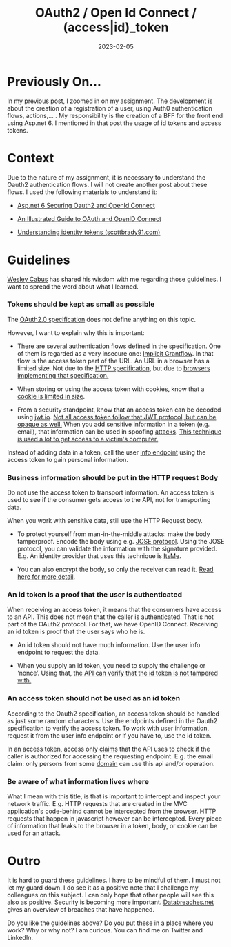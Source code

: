 ﻿---
date: 2023-02-05
title: "OAuth2 / Open Id Connect / (access|id)_token"
datePublished: Sun Feb 05 2023 10:26:59 GMT+0000 (Coordinated Universal Time)
cuid: cldr8pa53000009mq2e6zdqxn
slug: oauth2-open-id-connect-accessidtoken
cover: /assets/images/blog/2023-02-05-oauth2-open-id-connect-accessid_token/2023-02-05-oauth2-open-id-connect-accessid_token.cover.jpeg
tags: security, dotnet, oauth2, openid-connect, access-token

---

# Previously On…

In my previous post, I zoomed in on my assignment. The development is about the creation of a registration of a user, using Auth0 authentication flows, actions,... . My responsibility is the creation of a BFF for the front end using Asp.net 6. I mentioned in that post the usage of id tokens and access tokens.

# Context

Due to the nature of my assignment, it is necessary to understand the Oauth2 authentication flows. I will not create another post about these flows. I used the following materials to understand it:

* [Asp.net 6 Securing Oauth2 and OpenId Connect](https://app.pluralsight.com/library/courses/asp-dot-net-core-6-securing-oauth-2-openid-connect/table-of-contents)
    
* [An Illustrated Guide to OAuth and OpenID Connect](https://www.youtube.com/watch?v=t18YB3xDfXI)
    
* [Understanding identity tokens (](https://www.scottbrady91.com/openid-connect/identity-tokens)[scottbrady91.com](http://scottbrady91.com)[)](https://www.scottbrady91.com/openid-connect/identity-tokens)
    

# Guidelines

[Wesley Cabus](https://wesleycabus.be/) has shared his wisdom with me regarding those guidelines. I want to spread the word about what I learned.

### Tokens should be kept as small as possible

The [OAuth2.0 specification](https://www.ietf.org/rfc/rfc6749.txt) does not define anything on this topic.

However, I want to explain why this is important:

* There are several authentication flows defined in the specification. One of them is regarded as a very insecure one: [Implicit Grantflow](https://learn.microsoft.com/en-us/azure/active-directory/develop/v2-oauth2-implicit-grant-flow). In that flow is the access token part of the URL. An URL in a browser has a limited size. Not due to the [HTTP specification](https://www.ietf.org/rfc/rfc2616.txt), but due to [browsers implementing that specification.](https://www.ietf.org/rfc/rfc2616.txt)
    
* When storing or using the access token with cookies, know that a [cookie is limited in size](https://stackoverflow.com/questions/640938/what-is-the-maximum-size-of-a-web-browsers-cookies-key).
    
* From a security standpoint, know that an access token can be decoded using [jwt.io](http://jwt.io). [Not all access token follow that JWT protocol, but can be opaque as well.](https://medium.com/@piyumimdasanayaka/json-web-token-jwt-vs-opaque-token-984791a3e715) When you add sensitive information in a token (e.g. email), that information can be used in spoofing [attacks](https://www.rapid7.com/fundamentals/spoofing-attacks/). [This technique is used a lot to get access to a victim's computer.](https://www.ncsc.gov.uk/information/how-cyber-attacks-work#:~:text=Un%2Dtargeted%20cyber%20attacks&text=phishing%20%2D%20sending%20emails%20to%20large,order%20to%20exploit%20visiting%20users)
    

Instead of adding data in a token, call the user [info endpoint](https://learn.microsoft.com/en-us/azure/active-directory/develop/userinfo) using the access token to gain personal information.

### Business information should be put in the HTTP request Body

Do not use the access token to transport information. An access token is used to see if the consumer gets access to the API, not for transporting data.

When you work with sensitive data, still use the HTTP Request body.

* To protect yourself from man-in-the-middle attacks: make the body tamperproof. Encode the body using e.g. [JOSE protocol](https://jose.readthedocs.io/en/latest/). Using the JOSE protocol, you can validate the information with the signature provided. E.g. An identity provider that uses this technique is [ItsMe](https://belgianmobileid.github.io/doc/JOSE/).
    
* You can also encrypt the body, so only the receiver can read it. [Read here for more detail](https://karatejb.blogspot.com/2020/02/aspnet-core-encrypt-and-decrypt-request.html).
    

### An id token is a proof that the user is authenticated

When receiving an access token, it means that the consumers have access to an API. This does not mean that the caller is authenticated. That is not part of the OAuth2 protocol. For that, we have OpenID Connect. Receiving an id token is proof that the user says who he is.

* An id token should not have much information. Use the user info endpoint to request the data.
    
* When you supply an id token, you need to supply the challenge or ‘nonce’. Using that, [the API can verify that the id token is not tampered with.](https://curity.io/resources/learn/validating-an-id-token/)
    

### An access token should not be used as an id token

According to the Oauth2 specification, an access token should be handled as just some random characters. Use the endpoints defined in the Oauth2 specification to verify the access token. To work with user information, request it from the user info endpoint or if you have to, use the id token.

In an access token, access only [claims](https://auth0.com/docs/get-started/apis/scopes/openid-connect-scopes#:~:text=OpenID%20Connect%20(OIDC)%20scopes%20are,user%20attributes%20the%20application%20needs.) that the API uses to check if the caller is authorized for accessing the requesting endpoint. E.g. the email claim: only persons from some [domain](http://axa.be) can use this api and/or operation.

### Be aware of what information lives where

What I mean with this title, is that is important to intercept and inspect your network traffic. E.g. HTTP requests that are created in the MVC application's code-behind cannot be intercepted from the browser. HTTP requests that happen in javascript however can be intercepted. Every piece of information that leaks to the browser in a token, body, or cookie can be used for an attack.

# Outro

It is hard to guard these guidelines. I have to be mindful of them. I must not let my guard down. I do see it as a positive note that I challenge my colleagues on this subject. I can only hope that other people will see this also as positive. Security is becoming more important. [Databreaches.net](https://www.databreaches.net/) gives an overview of breaches that have happened.

Do you like the guidelines above? Do you put these in a place where you work? Why or why not? I am curious. You can find me on Twitter and LinkedIn.


